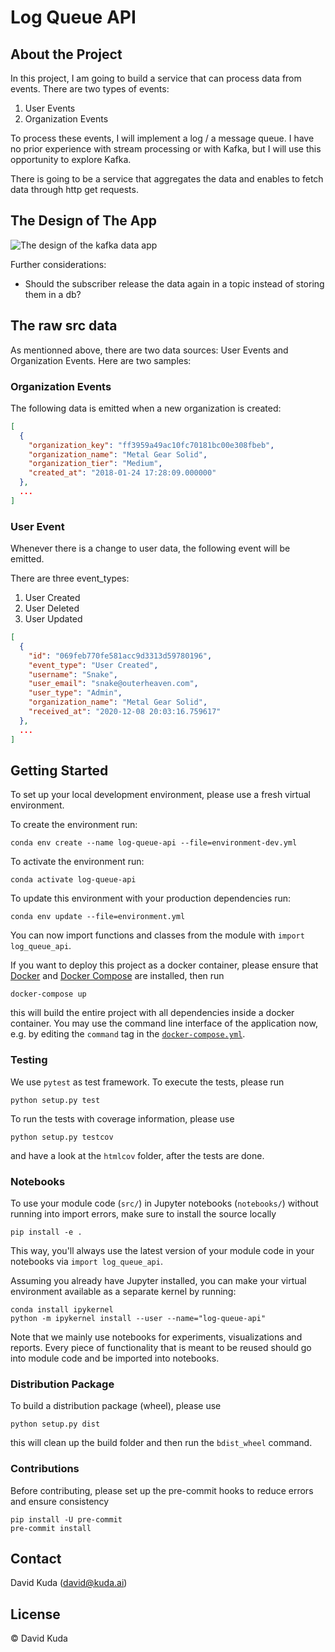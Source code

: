 # Log Queue API

## About the Project

In this project, I am going to build a service that can process data from events. There are two types of events:

1. User Events
2. Organization Events

To process these events, I will implement a log / a message queue. I have no prior experience with stream processing or with Kafka, but I will use this opportunity to explore Kafka.

There is going to be a service that aggregates the data and enables to fetch data through http get requests. 

## The Design of The App

![The design of the kafka data app](https://images.ctfassets.net/pedj0c0bs6fa/6323QF1aIMrDczpYii9cN8/76d9a5b730c72121fa29b0ff38c5739e/kafka-design.png)

Further considerations:

- Should the subscriber release the data again in a topic instead of storing them in a db?

## The raw src data

As mentionned above, there are two data sources: User Events and Organization Events. Here are two samples:


### Organization Events

The following data is emitted when a new organization is created:

```json
[
  {
    "organization_key": "ff3959a49ac10fc70181bc00e308fbeb",
    "organization_name": "Metal Gear Solid",
    "organization_tier": "Medium",
    "created_at": "2018-01-24 17:28:09.000000"
  },
  ...
]
```

### User Event

Whenever there is a change to user data, the following event will be emitted. 

There are three event_types: 

1. User Created
2. User Deleted
3. User Updated

```json
[
  {
    "id": "069feb770fe581acc9d3313d59780196",
    "event_type": "User Created",
    "username": "Snake",
    "user_email": "snake@outerheaven.com",
    "user_type": "Admin",
    "organization_name": "Metal Gear Solid",
    "received_at": "2020-12-08 20:03:16.759617"
  },
  ...
]
```

## Getting Started

To set up your local development environment, please use a fresh virtual environment.

To create the environment run:

    conda env create --name log-queue-api --file=environment-dev.yml

To activate the environment run:

    conda activate log-queue-api

To update this environment with your production dependencies run:

    conda env update --file=environment.yml

You can now import functions and classes from the module with `import log_queue_api`.

If you want to deploy this project as a docker container, please ensure that [Docker](https://docs.docker.com/install/) and [Docker Compose](https://docs.docker.com/compose/install/) are installed, then run

    docker-compose up

this will build the entire project with all dependencies inside a docker container. You may use the command line interface of the application now, e.g. by editing the `command` tag in the [`docker-compose.yml`](./docker-compose.yml).

### Testing

We use `pytest` as test framework. To execute the tests, please run

    python setup.py test

To run the tests with coverage information, please use

    python setup.py testcov

and have a look at the `htmlcov` folder, after the tests are done.

### Notebooks

To use your module code (`src/`) in Jupyter notebooks (`notebooks/`) without running into import errors, make sure to install the source locally

    pip install -e .

This way, you'll always use the latest version of your module code in your notebooks via `import log_queue_api`.

Assuming you already have Jupyter installed, you can make your virtual environment available as a separate kernel by running:

    conda install ipykernel
    python -m ipykernel install --user --name="log-queue-api"

Note that we mainly use notebooks for experiments, visualizations and reports. Every piece of functionality that is meant to be reused should go into module code and be imported into notebooks.

### Distribution Package

To build a distribution package (wheel), please use

    python setup.py dist

this will clean up the build folder and then run the `bdist_wheel` command.

### Contributions

Before contributing, please set up the pre-commit hooks to reduce errors and ensure consistency

    pip install -U pre-commit
    pre-commit install

## Contact

David Kuda (david@kuda.ai)

## License

© David Kuda
